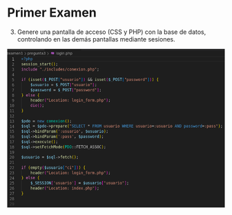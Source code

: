 # Primer Examen

3. Genere una pantalla de acceso (CSS y PHP) con la base de datos, controlando en las demás pantallas mediante sesiones.

![](../imgs/pregunta3/1.png)

